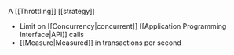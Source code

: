 A [[Throttling]] [[strategy]]

- Limit on [[Concurrency|concurrent]] [[Application Programming Interface|API]] calls
- [[Measure|Measured]] in transactions per second